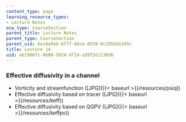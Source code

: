 ```yaml
---
content_type: page
learning_resource_types:
- Lecture Notes
ocw_type: CourseSection
parent_title: Lecture Notes
parent_type: CourseSection
parent_uid: bec8e0e6-6fff-66ce-0558-0c295bd1495c
title: Lecture 14
uid: eb1906fc-0b08-5624-df14-a38f2e1130d6
---
```


### Effective diffusivity in a channel

*   Vorticity and streamfunction ([JPG]({{< baseurl >}}/resources/psiq))
*   Effective diffusivity based on tracer ([JPG]({{< baseurl >}}/resources/keff))
*   Effective diffusivity based on QGPV ([JPG]({{< baseurl >}}/resources/keffpv))